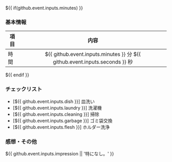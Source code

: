 ${{ if(github.event.inputs.minutes) }}
### 基本情報
| 項目 | 内容 |
| --- | :---: |
| 時間 | ${{ github.event.inputs.minutes }} 分 ${{ github.event.inputs.seconds }} 秒 |
${{ endif }}

### チェックリスト
* [${{ github.event.inputs.dish }}] 皿洗い
* [${{ github.event.inputs.laundry }}] 洗濯機
* [${{ github.event.inputs.cleaning }}] 掃除
* [${{ github.event.inputs.garbage }}] ゴミ袋交換
* [${{ github.event.inputs.flesh }}] ホルダー洗浄

### 感想・その他
${{ github.event.inputs.impression || '特になし。' }}
